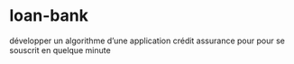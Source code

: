 # loan-bank
développer un algorithme d’une application crédit assurance pour pour se souscrit en quelque minute 

